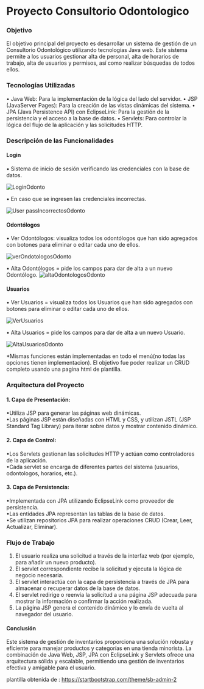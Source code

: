 # Proyecto Consultorio Odontologico


### Objetivo

El objetivo principal del proyecto es desarrollar un sistema de gestión de un Consultorio Odontológico utilizando tecnologías Java web. Este sistema permite a los usuarios gestionar alta de personal, alta de horarios de trabajo, alta de usuarios y permisos, así como realizar búsquedas de todos ellos.

### Tecnologías Utilizadas

• Java Web: Para la implementación de la lógica del lado del servidor.
• JSP (JavaServer Pages): Para la creación de las vistas dinámicas del sistema.
• JPA (Java Persistence API) con EclipseLink: Para la gestión de la persistencia y el acceso a la base de datos.
• Servlets: Para controlar la lógica del flujo de la aplicación y las solicitudes HTTP.

### Descripción de las Funcionalidades

#### Login

• Sistema de inicio de sesión verificando las credenciales con la base de datos.

![LoginOdonto](https://github.com/Davidr1594/Consultorio_Odontologico/assets/169404551/fcdd419f-1ee3-469f-b428-b7617b79aa97)

• En caso que se ingresen las credenciales incorrectas.

![User passIncorrectosOdonto](https://github.com/Davidr1594/Consultorio_Odontologico/assets/169404551/9c0ae024-5a07-4a31-9d47-edba61111a56)

#### Odontólogos

• Ver Odontólogos: visualiza todos los odontólogos que han sido agregados con botones para eliminar o editar cada uno de ellos.

![verOndotologosOdonto](https://github.com/Davidr1594/Consultorio_Odontologico/assets/169404551/406d6df2-9b91-4672-a7f5-20687d400417)


• Alta Odontólogos = pide los campos para dar de alta a un nuevo Odontólogo.
![altaOdontologosOdonto](https://github.com/Davidr1594/Consultorio_Odontologico/assets/169404551/62bc49d3-0ede-408f-860d-5dfa6728ce6f)



#### Usuarios

• Ver Usuarios =  visualiza todos los Usuarios que han sido agregados con botones para eliminar o editar cada uno de ellos.

![VerUsuarios](https://github.com/Davidr1594/Consultorio_Odontologico/assets/169404551/d8f842da-1556-4046-becf-ce4de94a2e65)

• Alta Usuarios = pide los campos para dar de alta a un nuevo Usuario.

![AltaUsuariosOdonto](https://github.com/Davidr1594/Consultorio_Odontologico/assets/169404551/89419311-06d8-4c33-a537-a2e6195377a9)


*Mismas funciones están implementadas en todo el menú(no todas las opciones tienen implementacion). El objetivo fue poder realizar un CRUD completo usando una pagina html de plantilla.

### Arquitectura del Proyecto

#### 1. Capa de Presentación:

•Utiliza JSP para generar las páginas web dinámicas.\
•Las páginas JSP están diseñadas con HTML y CSS, y utilizan JSTL (JSP Standard Tag Library) para iterar sobre datos y mostrar contenido dinámico.

#### 2. Capa de Control:

•Los Servlets gestionan las solicitudes HTTP y actúan como controladores de la aplicación.\
•Cada servlet se encarga de diferentes partes del sistema (usuarios, odontologos, horarios, etc.).

#### 3. Capa de Persistencia:

•Implementada con JPA utilizando EclipseLink como proveedor de persistencia.\
•Las entidades JPA representan las tablas de la base de datos.\
•Se utilizan repositorios JPA para realizar operaciones CRUD (Crear, Leer, Actualizar, Eliminar).

### Flujo de Trabajo
1. El usuario realiza una solicitud a través de la interfaz web (por ejemplo, para añadir un nuevo producto).
2. El servlet correspondiente recibe la solicitud y ejecuta la lógica de negocio necesaria.
3. El servlet interactúa con la capa de persistencia a través de JPA para almacenar o recuperar datos de la base de datos.
4. El servlet redirige o reenvía la solicitud a una página JSP adecuada para mostrar la información o confirmar la acción realizada.
5. La página JSP genera el contenido dinámico y lo envía de vuelta al navegador del usuario.

#### Conclusión
Este sistema de gestión de inventarios proporciona una solución robusta y eficiente para manejar productos y categorías en una tienda minorista. La combinación de Java Web, JSP, JPA con EclipseLink y Servlets ofrece una arquitectura sólida y escalable, permitiendo una gestión de inventarios efectiva y amigable para el usuario.


plantilla obtenida de : https://startbootstrap.com/theme/sb-admin-2


